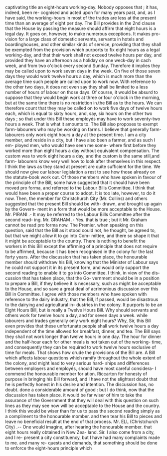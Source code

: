 captivating title an eight-hours working-day. Nobody opposes that ; it has, indeed, been re- cognised and acted upon for many years past, and, as I have said, the working-hours in most of the trades are less at the present time than an average of eight per day. The Bill provides in the 2nd clause that the House by passing the measure should affirm that eight hours is a legal day. It goes on, however, to make numerous exceptions. It makes pro- vision for a large class of domestic servants, servants in hotels and boardinghouses, and other similar kinds of service, providing that they shall be exempted from the provision which purports to fix eight hours as a legal working-day, and that their work shall not exceed twelve hours per day, and provided they have an afternoon as a holiday on one weck-day in cach week, and from two o'clock every second Sunday. Therefore it implies they may be called upon to work seven days in the week. On five of those seven days they would work twelve hours a day, which is much more than the average time such people are called upon to work now. With reference to the other two days, it does not even say they shall be limited to a less number of hours of labour on those days. Of course, it would be absurd to suppose that they would begin work at three or four o'clock in the morning, but at the same time there is no restriction in.the Bill as to the hours. We can therefore count that they may be called on to work five days of twelve hours each, which is equal to sixty hours, and, say, six hours on the other two days ; so that under this Bill these employés may have to work seventy-two hours a week. That is what it amounts to. The Bill also proposes to exempt farm-labourers who may be working on farms. I believe that generally farm-labourers only work eight hours a day at the present time. I am a city member, and reside in a city, but I have also been a farmer, and as such I em- ployed men, who would have seen me some- where first before they worked more than eight hours a day without equivalent compensation. The custom was to work eight hours a day, and the custom is the same still,and farm- labourers know very well how to look after themselves in this respect. I think the laws as they stand at present are quite sufficient for the time. We should now give our labour legislation a rest to see how those already on the statute-book work out. Of those members who have spoken in favour of the principle of the Bill, some have suggested that it should have been moved pro forma, and referred to the Labour Bills Committee. I think that would have been a proper course to adopt. It is too late, however, to do it now. Then, the member for Christchurch City (Mr. Collins) and others suggested that the present Bill should be with- drawn, and brought up again by the Govern- ment in a form that would be more acceptable to the House. Mr. PIRANI .- It may be referred to the Labour Bills Committee after the second read- ing. Mr. GRAHAM .- Yes. that is true ; but it Mr. Graham cannot be read pro forma now. The Premier. when speaking on this question, said that the Bill as it stood could not, he thought, be agreed to, but that we might allow it to go into Com- mittee, and there so shape it that it might be acceptable to the country. There is nothing to benefit the workers in this Bill except the affirming of a principle that does not require to be affirmed, because it has been recognised in the colony for the last forty years. After the discussion that has taken place, the honourable member should withdraw his Bill, knowing that the Minister of Labour says he could not support it in its present form, and would only support the second reading to enable it to go into Committee. I think, in view of the dis- cussion that has taken place, that the Go- vernment should be in a position to prepare a Bill, if they believe it is necessary, such as might be acceptable to the House, and so save a great deal of acrimonious discussion over this Bill in Committee. I agree with those members who have spoken with reference to the dairy industry, that the Bill, if passed, would be disastrous to the dairying and agricultural in- dustries in the colony. It purports to be an Eight Hours Bill, but is really a Twelve Hours Bill. Why should servants and others work for twelve hours a day, and for seven days a week. while labourers and trades generally only work eight hours? Why, Sir, this Bill even provides that these unfortunate people shall work twelve hours a day independent of the time allowed for breakfast, dinner, and tea. The Bill says they shall not work longer than twelve hours in one day. The hour for dinner and the half-hour each for other meals is not taken out of the working- time, and consequently they can be required to work twelve hours exclusive of time for meals. That shows how crude the provisions of the Bill are. A Bill which affects labour questions which ramify throughout the whole extent of the colony, and might lead to very serious hard- ships and differences between employers and employés, should have most careful considera- I commend the honourable member for ation. Riccarton for honesty of purpose in bringing his Bill forward, and I have not the slightest doubt that he is perfectly honest in his desire and intention. The discussion has, no doubt. done a considerable amount of good : but I do think, now that the discussion has taken place. it would be far wiser of him to take the assurance of the Government that they will deal with this question on such lines as they may see now will be acceptable to the House and the country. I think this would be wiser than for us to pass the second reading simply as a compliment to the honourable momber. and then tear his Bill to pieces and leave no beneficial result at the end of that process. Mr. ELL (Christchurch City) .-- One would imagine, after hearing the honourable member. that eight hours really obtained in New Zea- land. Sir. I also come from a city, and I re- present a city constituency, but I have had many complaints made to me. and many re- quests and demands, that something should be done to enforce the eight-hours principle which 
